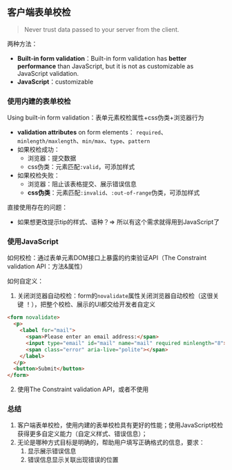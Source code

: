 ## 客户端表单校检

> Never trust data passed to your server from the client.



两种方法：

- **Built-in form validation**：Built-in form validation has **better performance** than JavaScript, but it is not as customizable as JavaScript validation.
- **JavaScript**：customizable



### 使用内建的表单校检

Using built-in form validation：表单元素校检属性+css伪类+浏览器行为

- **validation attributes** on form elements： `required`、`minlength/maxlength`、`min/max`、`type`、`pattern`
- 如果校检成功：
  - 浏览器：提交数据
  - css伪类：元素匹配`:valid`，可添加样式
- 如果校检失败：
  - 浏览器：阻止该表格提交、展示错误信息
  - **css伪类**：元素匹配`:invalid`、`:out-of-range`伪类，可添加样式



直接使用存在的问题：

- 如果想更改提示tip的样式、语种？=> 所以有这个需求就得用到JavaScript了



### 使用JavaScript

如何校检：通过表单元素DOM接口上暴露的约束验证API（The Constraint validation API：方法&属性）



如何自定义：

1. 关闭浏览器自动校检：form的`novalidate`属性关闭浏览器自动校检（这很关键 ！），把整个校检、展示的UI都交给开发者自定义

```html
<form novalidate>
  <p>
    <label for="mail">
      <span>Please enter an email address:</span>
      <input type="email" id="mail" name="mail" required minlength="8">
      <span class="error" aria-live="polite"></span>
    </label>
  </p>
  <button>Submit</button>
</form>
```

2. 使用The Constraint validation API，或者不使用



### 总结

1. 客户端表单校检，使用内建的表单校检具有更好的性能；使用JavaScript校检获得更多自定义能力（自定义样式、错误信息）；
2. 无论是哪种方式目标是明确的，帮助用户填写正确格式的信息，要求：
   1. 显示展示错误信息
   2. 错误信息显示关联出现错误的位置





